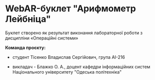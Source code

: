 # WebAR-буклет "Арифмометр Лейбніца"
Буклет створено як результат виконання лабораторної роботи з дисципліни «Операційні системи»

**Команда проєкту:**
+ студент Тісенко Владислав Сергійович, група АІ-216

+ викладач - Блажко О. А., доцент кафедри інформаційних систем Національного університету "Одеська політехніка"
